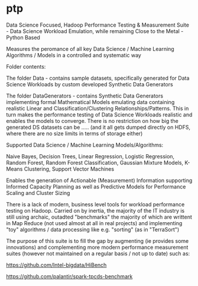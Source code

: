 # ptp
Data Science Focused, Hadoop Performance Testing & Measurement Suite - Data Science Workload Emulation, while remaining Close to the Metal - Python Based

Measures the peromance of all key Data Science / Machine Learning Algorithms / Models in a controlled and systematic way

Folder contents:

The folder Data - contains sample datasets, specifically generated for Data Science Workloads by custom developed Synthetic Data Generators

The folder DataGenerators - contains Synthetic Data Generators implementing formal Mathematical Models emulating data containing realistic Linear and Classification/Clustering Relationships/Patterns. This in turn makes the performance testing of Data Science Workloads realistic and enables the models to converge. There is no restriction on how big the generated DS datasets can be ….. (and it all gets dumped directly on HDFS, where there are no size limits in terms of storage either)

Supported Data Science / Machine Learning Models/Algorithms:

Naive Bayes, Decision Trees, Linear Regression, Logistic Regression, Random Forest, Random Forest Classification, Gaussian Mixture Models, K-Means Clustering, Support Vector Machines

Enables the generation of Actionable (Measurement) Information supporting Informed Capacity Planning as well as Predictive Models for Performance Scaling and Cluster Sizing  

There is a lack of modern, business level tools for workload performance testing on Hadoop. Carried on by inertia, the majority of the IT industry is still using archaic, outadted "benchmarks" the majority of which are writtent in Map Reduce (not used almost at all in real projects) and implementing "toy" algorithms / data processing like e.g. "sorting" (as in "TerraSort")

The purpose of this suite is to fill the gap by augmenting (ie provides some innovations) and complementing more modern performance measurement suites (however not maintained on a regular basis / not up to date) such as:

https://github.com/Intel-bigdata/HiBench

https://github.com/palantir/spark-tpcds-benchmark
